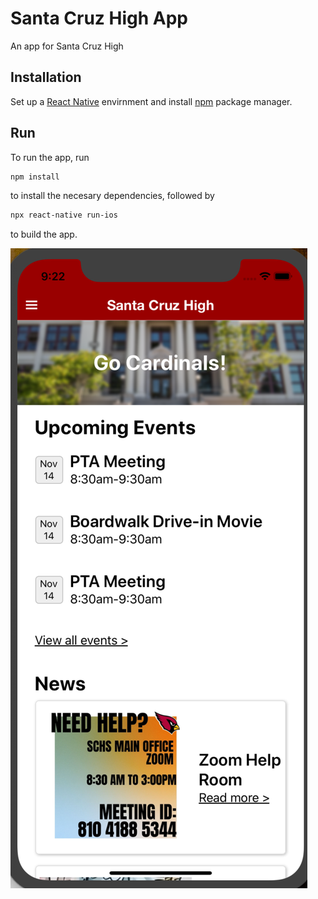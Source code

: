 # Santa Cruz High App

An app for Santa Cruz High

## Installation

Set up a [React Native](https://reactnative.dev/docs/environment-setup) envirnment and install [npm](https://www.npmjs.com/) package manager.

## Run

To run the app, run

```bash
npm install
```

to install the necesary dependencies, followed by

```bash
npx react-native run-ios
```

to build the app.

![Alt text](./assets/images/home-screenshot.png?raw=true 'Demo')

